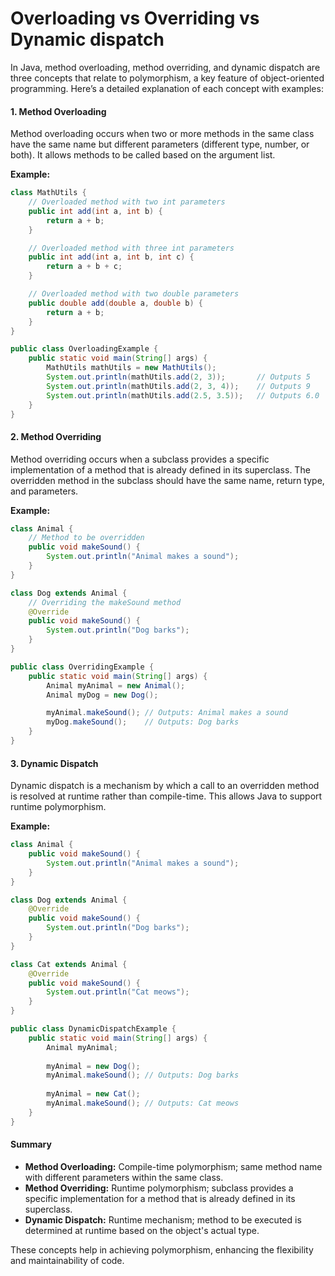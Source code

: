 # Overloading vs Overriding vs Dynamic dispatch

In Java, method overloading, method overriding, and dynamic dispatch are three concepts that relate to polymorphism, a key feature of object-oriented programming. Here’s a detailed explanation of each concept with examples:

#### 1. Method Overloading

Method overloading occurs when two or more methods in the same class have the same name but different parameters (different type, number, or both). It allows methods to be called based on the argument list.

**Example:**

```java
class MathUtils {
    // Overloaded method with two int parameters
    public int add(int a, int b) {
        return a + b;
    }

    // Overloaded method with three int parameters
    public int add(int a, int b, int c) {
        return a + b + c;
    }

    // Overloaded method with two double parameters
    public double add(double a, double b) {
        return a + b;
    }
}

public class OverloadingExample {
    public static void main(String[] args) {
        MathUtils mathUtils = new MathUtils();
        System.out.println(mathUtils.add(2, 3));       // Outputs 5
        System.out.println(mathUtils.add(2, 3, 4));    // Outputs 9
        System.out.println(mathUtils.add(2.5, 3.5));   // Outputs 6.0
    }
}
```

#### 2. Method Overriding

Method overriding occurs when a subclass provides a specific implementation of a method that is already defined in its superclass. The overridden method in the subclass should have the same name, return type, and parameters.

**Example:**

```java
class Animal {
    // Method to be overridden
    public void makeSound() {
        System.out.println("Animal makes a sound");
    }
}

class Dog extends Animal {
    // Overriding the makeSound method
    @Override
    public void makeSound() {
        System.out.println("Dog barks");
    }
}

public class OverridingExample {
    public static void main(String[] args) {
        Animal myAnimal = new Animal();
        Animal myDog = new Dog();

        myAnimal.makeSound(); // Outputs: Animal makes a sound
        myDog.makeSound();    // Outputs: Dog barks
    }
}
```

#### 3. Dynamic Dispatch

Dynamic dispatch is a mechanism by which a call to an overridden method is resolved at runtime rather than compile-time. This allows Java to support runtime polymorphism.

**Example:**

```java
class Animal {
    public void makeSound() {
        System.out.println("Animal makes a sound");
    }
}

class Dog extends Animal {
    @Override
    public void makeSound() {
        System.out.println("Dog barks");
    }
}

class Cat extends Animal {
    @Override
    public void makeSound() {
        System.out.println("Cat meows");
    }
}

public class DynamicDispatchExample {
    public static void main(String[] args) {
        Animal myAnimal;
        
        myAnimal = new Dog();
        myAnimal.makeSound(); // Outputs: Dog barks
        
        myAnimal = new Cat();
        myAnimal.makeSound(); // Outputs: Cat meows
    }
}
```

#### Summary

* **Method Overloading:** Compile-time polymorphism; same method name with different parameters within the same class.
* **Method Overriding:** Runtime polymorphism; subclass provides a specific implementation for a method that is already defined in its superclass.
* **Dynamic Dispatch:** Runtime mechanism; method to be executed is determined at runtime based on the object's actual type.

These concepts help in achieving polymorphism, enhancing the flexibility and maintainability of code.
